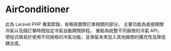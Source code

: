 # AirConditioner
此為 Laravel PHP 專案節錄，省略與實際訂單相關的部分。
主要功能為直接開關冷氣以及隨訂單時間設定冷氣自動開關排程。
重點為統整不同廠商的冷氣 API，使程式碼易於使用不同規格的冷氣功能，並保留未來加入其他廠商的擴充性及降低耦合度。